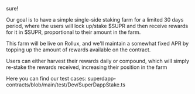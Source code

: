 sure!

Our goal is to have a simple single-side staking farm for a limited 30 days period, where the users will lock up/stake $SUPR and then receive rewards for it in $SUPR, proportional to their amount in the farm.

This farm will be live on Rollux, and we'll maintain a somewhat fixed APR by topping up the amount of rewards available on the contract.

Users can either harvest their rewards daily or compound, which will simply re-stake the rewards received, increasing their position in the farm


Here you can find our test cases: superdapp-contracts/blob/main/test/Dev/SuperDappStake.ts